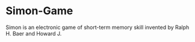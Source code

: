 # Simon-Game
Simon is an electronic game of short-term memory skill invented by Ralph H. Baer and Howard J. 
